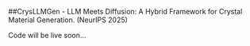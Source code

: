##CrysLLMGen - LLM Meets Diffusion: A Hybrid Framework for Crystal Material Generation. (NeurIPS 2025)

Code will be live soon...
